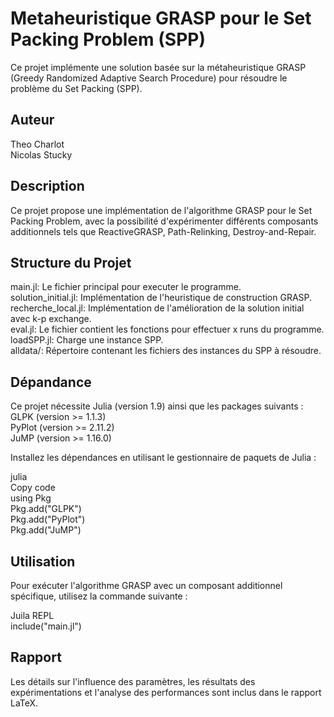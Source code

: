 # Metaheuristique GRASP pour le Set Packing Problem (SPP)
Ce projet implémente une solution basée sur la métaheuristique GRASP (Greedy Randomized Adaptive Search Procedure) pour résoudre le problème du Set Packing (SPP).

## Auteur
Theo Charlot  
Nicolas Stucky  
  
## Description
Ce projet propose une implémentation de l'algorithme GRASP pour le Set Packing Problem, avec la possibilité d'expérimenter différents composants additionnels tels que ReactiveGRASP, Path-Relinking, Destroy-and-Repair.  

## Structure du Projet
main.jl: Le fichier principal pour executer le programme.  
solution_initial.jl: Implémentation de l'heuristique de construction GRASP.  
recherche_local.jl: Implémentation de l'amélioration de la solution initial avec k-p exchange.  
eval.jl: Le fichier contient les fonctions pour effectuer x runs du programme.  
loadSPP.jl: Charge une instance SPP.  
alldata/: Répertoire contenant les fichiers des instances du SPP à résoudre.  

## Dépandance
Ce projet nécessite Julia (version 1.9) ainsi que les packages suivants :  
GLPK (version >= 1.1.3)  
PyPlot (version >= 2.11.2)  
JuMP (version >= 1.16.0)  

Installez les dépendances en utilisant le gestionnaire de paquets de Julia :  
  
julia  
Copy code  
using Pkg  
Pkg.add("GLPK")  
Pkg.add("PyPlot")  
Pkg.add("JuMP")  

## Utilisation
Pour exécuter l'algorithme GRASP avec un composant additionnel spécifique, utilisez la commande suivante :  
  
Juila REPL  
include("main.jl")  
  
## Rapport
Les détails sur l'influence des paramètres, les résultats des expérimentations et l'analyse des performances sont inclus dans le rapport LaTeX.  
  
